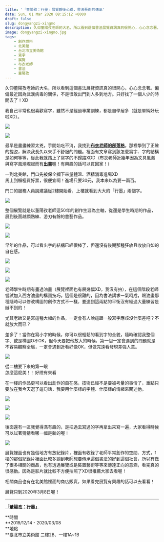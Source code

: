 ```yaml
---
title: '「董陽孜：行墨」展覽觀後心得，書法藝術的傳承'
date: Sun, 01 Mar 2020 08:15:12 +0000
draft: false
slug: dongyangzi-xingmo
description: 久仰董陽孜老師的大名，所以看到這個書法展覽資訊真的很開心，心心念念著。偏偏最近因為武漢病毒的關係，不是很敢出門到人多到地方。只好找了一個人少的時間去了！XD
image: dongyangzi-xingmo.jpg
tags: 
    - 創作燃料
    - 北美館
    - 台北市立美術館
    - 寫字
    - 展覽
    - 布衣老師
    - 書法
    - 董陽孜
---
```


久仰董陽孜老師的大名，所以看到這個書法展覽資訊真的很開心，心心念念著。偏偏最近因為武漢病毒的關係，不是很敢出門到人多到地方。只好找了一個人少的時間去了！XD

我自己平常也很喜歡寫字，雖然不是經過專業訓練，都是自學居多（就是單純好玩啦XD）。  

   ![](IMG_4542.jpg)
    
   ![](IMG_4543.jpg)
    

最早是畫畫練習太兇，手開始吃不消，我找到[**布衣老師的部落格**](https://blog.xuite.net/nonepp/twblog)，那裡學到了正確的握姿，解決我長久以來手不舒服的問題。裡面有文章寫到該怎麼寫字、字的結構是如何等等，從此我就踏上了寫字的不歸路XDD（布衣老師近幾年因為文具風潮與寫字風潮崛起而有[**出書**](https://peckyhsieh.com/buyilaoshi)喔！有興趣的話可以買回家！）

一到北美館，門口先被保全攔下來量體溫、酒精消毒進場XD  
馬上到櫃檯買好票，很便宜啊！進場只要30元，我本來以為要一兩百。

門口的服務人員說建議從2樓開始看，上樓就看到大大的「行墨」兩個字。  

![](IMG_4494-1024x768.jpg)

整個展覽就是以董陽孜老師這50年的創作生涯為主軸，從還是學生時期的作品，展到後面越顯熟練、游刃有餘的書藝作品。

![](IMG_4471-768x1024.jpg)
    
![](IMG_4472-1024x768.jpg)
    

早年的作品，可以看出字的結構已經很棒了，但還沒有後期那種狂放且收放自如的自在感。

 ![](IMG_4476-1024x768.jpg)
    
 ![](IMG_4477-1024x768.jpg)
    
![](IMG_4480-768x1024.jpg)
    

老師學生時期有畫過油畫（展覽裡面也有展幾幅XD，我沒有拍），在這個階段老師嘗試加入西方油畫的構圖技巧。這個是很難的，因為書法講求一氣呵成，跟油畫那種隨時可以修改構圖的創作方式不一樣，要達到這兩點的平衡沒有經過大量練習是辦不到的！

尤其老師又是寫這種大幅的作品，一定會有人說這跟一般寫字應該沒什麼差吧？不就放大而已？

差多了！當你在寫小字的時候，你可以很輕鬆的看到字的全貌，隨時確認我整個字、或是構圖O不OK，但今天要把他放大的時候，第一個一定會遇到的問題就是不容易觀察全局，一定會遇到近看好像OK，但做完遠看發現差強人意。

![](IMG_4482-1024x768.jpg)

從二樓要下來的第一眼  
怎麼這麼美！！好險有來看

在一樓的作品更可以看出創作的自在感，技術已經不是要被考量的事情了，重點只要放在我今天選了這句話，我要用什麼樣的字體、什麼樣的情緒來闡述他。

  ![](IMG_4485-1024x768.jpg)
    
   ![](IMG_4487-1024x768.jpg)
    
  ![](IMG_4488-1024x768.jpg)
    

後面還有一區我覺得滿有趣的，是把過去寫過的字再拿出來寫一遍，大家看得時候可以試著猜猜看哪一幅是新的喔！  

![](IMG_4491-1024x768.jpg)

展覽裡面也有幾個地方有放紀錄片，裡面有收錄了老師平常創作的空間、方式，1樓的那個紀錄片裡面比較多談到老師想要傳承這個書法的好到這個社會，所以有做了很多相關的商品，也有透過展覽或是裝置藝術等等來傳達正向的意涵，看完真的很感動。因為是影片就比較不方便拍照了XD很推薦大家去看喔！

相關商品也有在北美館裡面的商店販賣，如果看完展覽有興趣的話可以去看看！

展覽只到2020年3月8日喔！

* * *

**[「董陽孜：行墨」](https://www.tfam.museum/Exhibition/Exhibition_page.aspx?id=663&ddlLang=zh-tw)**

**時間  
**2019/12/14 - 2020/03/08  
**地點  
**臺北市立美術館 二樓2B、一樓1A~1B